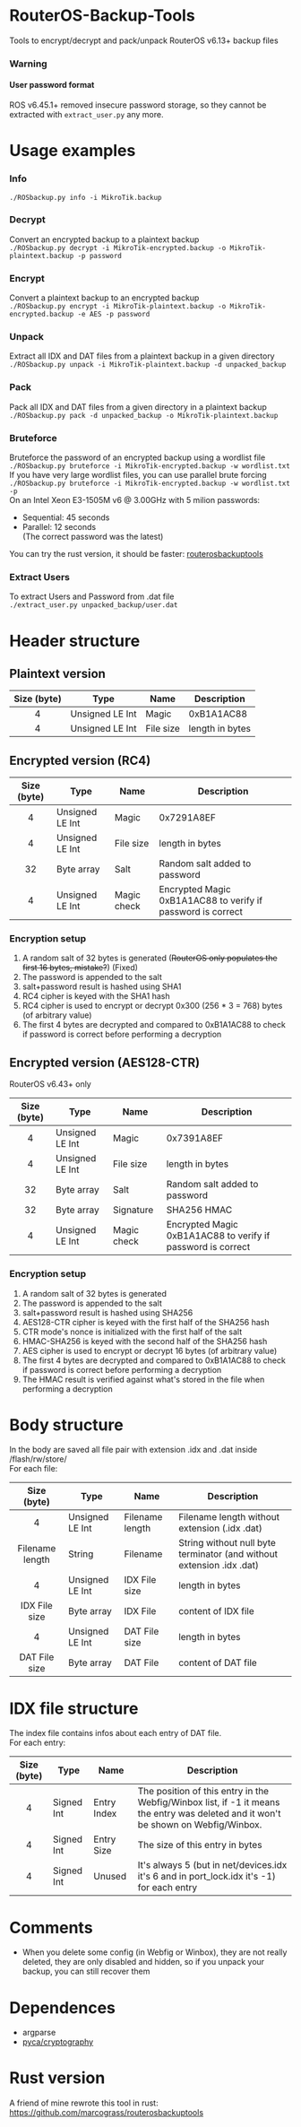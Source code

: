 # RouterOS-Backup-Tools
Tools to encrypt/decrypt and pack/unpack RouterOS v6.13+ backup files

### Warning
#### User password format
ROS v6.45.1+ removed insecure password storage, so they cannot be extracted with `extract_user.py` any more.

# Usage examples  

### Info
`./ROSbackup.py info -i MikroTik.backup`  

### Decrypt  
Convert an encrypted backup to a plaintext backup  
`./ROSbackup.py decrypt -i MikroTik-encrypted.backup -o MikroTik-plaintext.backup -p password`  

### Encrypt  
Convert a plaintext backup to an encrypted backup  
`./ROSbackup.py encrypt -i MikroTik-plaintext.backup -o MikroTik-encrypted.backup -e AES -p password`

### Unpack  
Extract all IDX and DAT files from a plaintext backup in a given directory    
`./ROSbackup.py unpack -i MikroTik-plaintext.backup -d unpacked_backup`  

### Pack  
Pack all IDX and DAT files from a given directory in a plaintext backup    
`./ROSbackup.py pack -d unpacked_backup -o MikroTik-plaintext.backup` 

### Bruteforce
Bruteforce the password of an encrypted backup using a wordlist file  
`./ROSbackup.py bruteforce -i MikroTik-encrypted.backup -w wordlist.txt`  
If you have very large wordlist files, you can use parallel brute forcing  
`./ROSbackup.py bruteforce -i MikroTik-encrypted.backup -w wordlist.txt -p`  
On an Intel Xeon E3-1505M v6 @ 3.00GHz with 5 milion passwords:  
- Sequential: 45 seconds  
- Parallel: 12 seconds  
(The correct password was the latest)  

You can try the rust version, it should be faster: [routerosbackuptools](https://github.com/marcograss/routerosbackuptools)

### Extract Users  
To extract Users and Password from .dat file  
`./extract_user.py unpacked_backup/user.dat`  

# Header structure
## Plaintext version
| Size (byte)  | Type | Name | Description |
| :----------: | ---- | ---- | ------- |
| 4 | Unsigned LE Int | Magic | 0xB1A1AC88 |
| 4 | Unsigned LE Int | File size | length in bytes |

## Encrypted version (RC4)
| Size (byte)  | Type | Name | Description |
| :----------: | ---- | ---- | ------- |
| 4 | Unsigned LE Int | Magic | 0x7291A8EF |
| 4 | Unsigned LE Int | File size | length in bytes |
| 32 | Byte array | Salt | Random salt added to password |
| 4 | Unsigned LE Int | Magic check | Encrypted Magic 0xB1A1AC88 to verify if password is correct |

### Encryption setup
1) A random salt of 32 bytes is generated (~~RouterOS only populates the first 16 bytes, mistake?~~) (Fixed)
2) The password is appended to the salt
3) salt+password result is hashed using SHA1
4) RC4 cipher is keyed with the SHA1 hash
5) RC4 cipher is used to encrypt or decrypt 0x300 (256 * 3 = 768) bytes (of arbitrary value)
6) The first 4 bytes are decrypted and compared to 0xB1A1AC88 to check if password is correct before performing a decryption

## Encrypted version (AES128-CTR)
RouterOS v6.43+ only  

| Size (byte)  | Type | Name | Description |
| :----------: | ---- | ---- | ------- |
| 4 | Unsigned LE Int | Magic | 0x7391A8EF |
| 4 | Unsigned LE Int | File size | length in bytes |
| 32 | Byte array | Salt | Random salt added to password |
| 32 | Byte array | Signature | SHA256 HMAC  |
| 4 | Unsigned LE Int | Magic check | Encrypted Magic 0xB1A1AC88 to verify if password is correct |

### Encryption setup
1) A random salt of 32 bytes is generated
2) The password is appended to the salt
3) salt+password result is hashed using SHA256
4) AES128-CTR cipher is keyed with the first half of the SHA256 hash
5) CTR mode's nonce is initialized with the first half of the salt
6) HMAC-SHA256 is keyed with the second half of the SHA256 hash
7) AES cipher is used to encrypt or decrypt 16 bytes (of arbitrary value)
8) The first 4 bytes are decrypted and compared to 0xB1A1AC88 to check if password is correct before performing a decryption
9) The HMAC result is verified against what's stored in the file when performing a decryption

# Body structure
In the body are saved all file pair with extension .idx and .dat inside /flash/rw/store/  
For each file:  

| Size (byte)  | Type | Name | Description |
| :----------: | ---- | ---- | ------- |
| 4 | Unsigned LE Int | Filename length | Filename length without extension (.idx .dat) |
| Filename length | String | Filename | String without null byte terminator (and without extension .idx .dat)|
| 4 | Unsigned LE Int | IDX File size | length in bytes |
| IDX File size | Byte array | IDX File | content of IDX file |
| 4 | Unsigned LE Int | DAT File size | length in bytes |
| DAT File size | Byte array | DAT File | content of DAT file |

# IDX file structure
The index file contains infos about each entry of DAT file.    
For each entry:  

| Size (byte)  | Type | Name | Description |
| :----------: | ---- | ---- | ------- |
| 4 | Signed Int | Entry Index | The position of this entry in the Webfig/Winbox list, if -1 it means the entry was deleted and it won't be shown on Webfig/Winbox. |
| 4 | Signed Int | Entry Size | The size of this entry in bytes |
| 4 | Signed Int | Unused | It's always 5 (but in net/devices.idx it's 6 and in port_lock.idx it's -1) for each entry |

# Comments
- When you delete some config (in Webfig or Winbox), they are not really deleted, they are only disabled and hidden, so if you unpack your backup, you can still recover them

# Dependences
- argparse
- [pyca/cryptography](https://cryptography.io/en/latest/installation.html#installation)

# Rust version  
A friend of mine rewrote this tool in rust: https://github.com/marcograss/routerosbackuptools
